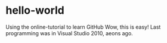 # hello-world
Using the online-tutorial to learn GitHub
Wow, this is easy!
Last programming was in Visual Studio 2010, aeons ago.
